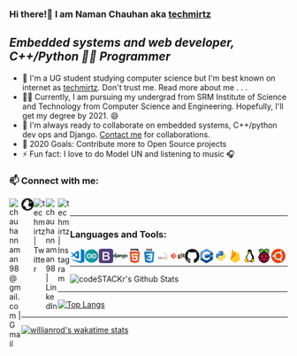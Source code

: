 ### Hi there!👋 I am Naman Chauhan aka [techmirtz](https://www.techmirtz.me)

## **_Embedded systems and web developer, C++/Python :man_technologist: Programmer_**

- 🔭 I'm a UG student studying computer science but I'm best known on internet as [techmirtz](https://www.techmirtz.me). Don't trust me. Read more about me . . . 
- :man_student: Currently, I am pursuing my undergrad from SRM Institute of Science and Technology from Computer Science and Engineering. Hopefully, I'll get my degree by 2021. :smile:
- 👯 I'm always ready to collaborate on embedded systems, C++/python dev ops and Django. [Contact me](https://www.techmirtz.me/contact/) for collaborations.
- 🥅 2020 Goals: Contribute more to Open Source projects
- ⚡ Fun fact: I love to do Model UN and listening to music :headphones:

### 📫 Connect with me:

[<img align="left" alt="chauhannaman98@gmail.com | Gmail" width="22px" src="https://cdn.jsdelivr.net/npm/simple-icons@3.3.0/icons/gmail.svg" />](mailto:chauhannaman98@gmail.com)
[<img align="left" alt="techmirtz.me" width="22px" src="https://raw.githubusercontent.com/iconic/open-iconic/master/svg/globe.svg" />](https://www.techmirtz.me)
[<img align="left" alt="techmirtz | Twitter" width="22px" src="https://cdn.jsdelivr.net/npm/simple-icons@v3/icons/twitter.svg" />](https://www.twitter.com/techmirtz)
[<img align="left" alt="chauhannaman98 | LinkedIn" width="22px" src="https://cdn.jsdelivr.net/npm/simple-icons@v3/icons/linkedin.svg" />](https://www.linkedin.com/in/chauhannaman98)
[<img align="left" alt="techmirtz | Instagram" width="22px" src="https://cdn.jsdelivr.net/npm/simple-icons@v3/icons/instagram.svg" />](https://www.instagram.com/techmirtz)

<br>

---

### Languages and Tools:

[<img align="left" alt="Visual Studio Code" width="26px" src="https://raw.githubusercontent.com/github/explore/80688e429a7d4ef2fca1e82350fe8e3517d3494d/topics/visual-studio-code/visual-studio-code.png" />](https://code.visualstudio.com/)
[<img align="left" alt="Arduino" width="26px" src="https://raw.githubusercontent.com/github/explore/80688e429a7d4ef2fca1e82350fe8e3517d3494d/topics/arduino/arduino.png" />](https://www.arduino.cc/)
[<img align="left" alt="Bootstrap" width="26px" src="https://raw.githubusercontent.com/github/explore/80688e429a7d4ef2fca1e82350fe8e3517d3494d/topics/bootstrap/bootstrap.png" />](https://getbootstrap.com/)
[<img align="left" alt="Django" width="26px" src="https://raw.githubusercontent.com/github/explore/80688e429a7d4ef2fca1e82350fe8e3517d3494d/topics/django/django.png" />](https://www.djangoproject.com/)
[<img align="left" alt="HTML5" width="26px" src="https://raw.githubusercontent.com/github/explore/80688e429a7d4ef2fca1e82350fe8e3517d3494d/topics/html/html.png" />](https://html.com/)
[<img align="left" alt="CSS3" width="26px" src="https://raw.githubusercontent.com/github/explore/80688e429a7d4ef2fca1e82350fe8e3517d3494d/topics/css/css.png" />](https://developer.mozilla.org/en-US/docs/Web/CSS)
[<img align="left" alt="MySQL" width="26px" src="https://raw.githubusercontent.com/github/explore/80688e429a7d4ef2fca1e82350fe8e3517d3494d/topics/mysql/mysql.png" />](https://www.mysql.com/)
[<img align="left" alt="Git" width="26px" src="https://raw.githubusercontent.com/github/explore/80688e429a7d4ef2fca1e82350fe8e3517d3494d/topics/git/git.png" />](https://git-scm.com/)
[<img align="left" alt="GitHub" width="26px" src="https://raw.githubusercontent.com/github/explore/78df643247d429f6cc873026c0622819ad797942/topics/github/github.png" />](https://github.com/git)
[<img align="left" alt="C++" width="26px" src="https://raw.githubusercontent.com/github/explore/80688e429a7d4ef2fca1e82350fe8e3517d3494d/topics/cpp/cpp.png" />](http://www.cplusplus.com/doc/tutorial/)
[<img align="left" alt="Python" width="26px" src="https://raw.githubusercontent.com/github/explore/80688e429a7d4ef2fca1e82350fe8e3517d3494d/topics/python/python.png" />](https://www.python.org/)
[<img align="left" alt="Firebase" width="26px" src="https://raw.githubusercontent.com/github/explore/80688e429a7d4ef2fca1e82350fe8e3517d3494d/topics/firebase/firebase.png" />](https://firebase.google.com/)
[<img align="left" alt="Linux" width="26px" src="https://raw.githubusercontent.com/github/explore/80688e429a7d4ef2fca1e82350fe8e3517d3494d/topics/linux/linux.png" />](https://www.linux.org/)
[<img align="left" alt="Raspberry Pi" width="26px" src="https://raw.githubusercontent.com/github/explore/80688e429a7d4ef2fca1e82350fe8e3517d3494d/topics/raspberry-pi/raspberry-pi.png" />](https://www.raspberrypi.org/)
[<img align="left" alt="Ubuntu" width="26px" src="https://raw.githubusercontent.com/github/explore/80688e429a7d4ef2fca1e82350fe8e3517d3494d/topics/ubuntu/ubuntu.png" />](https://ubuntu.com/)

<br>

---

<img alt="codeSTACKr's Github Stats" src="https://github-readme-stats.vercel.app/api?username=chauhannaman98&show_icons=true&hide_border=true&theme=react&count_private=true&cache_seconds=1800&" />

---

[![Top Langs](https://github-readme-stats.vercel.app/api/top-langs/?username=chauhannaman98&langs_count=6&exclude_repo=Python-for-data-analysis,Credit-card-fraud-detection,Disease-Monitoring-and-Prediction,MLProject1,mushroom-classification,word-cloud,LittleArduinoProjects,introduction-to-embedded-systems,zircon,ESP-CoAP,Sonoff-Tasmota,SpeedTest,angular_stocks)](https://github.com/chauhannaman98)

---

[![willianrod's wakatime stats](https://github-readme-stats.vercel.app/api/wakatime?username=chauhannaman98)](https://github.com/chauhannaman98?tab=repositories)
